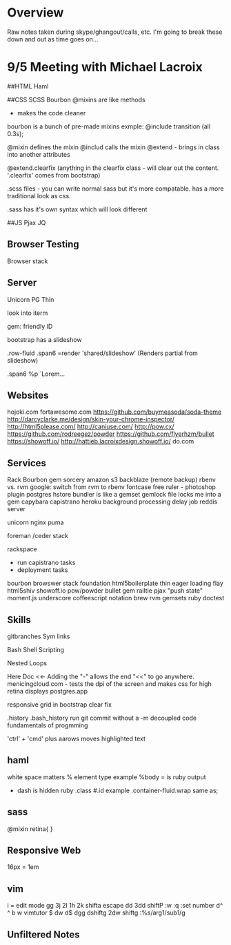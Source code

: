 # Overview
Raw notes taken during skype/ghangout/calls, etc. 
I'm going to break these down and out as time goes on...

# 9/5 Meeting with Michael Lacroix

##HTML
Haml

##CSS
SCSS
Bourbon
@mixins are like methods
- makes the code cleaner

bourbon is a bunch of pre-made mixins
exmple: @include transition (all 0.3s);

@mixin defines the mixin
@includ calls the mixin
@extend - brings in class into another attributes

  @extend.clearfix (anything in the clearfix class - will clear out the content. '.clearfix' comes from bootstrap)

.scss files - you can write normal sass but it's more compatable. has a more traditional look as css.

.sass has it's own syntax which will look different 

##JS
Pjax
JQ

## Browser Testing
Browser stack

## Server
Unicorn
PG
Thin



look into iterm

gem: friendly ID 



bootstrap has a slideshow

.row-fluid
  .span6
    =render 'shared/slideshow' (Renders partial from slideshow)
    
  .span6
    %p
      `Lorem...
      




## Websites
hojoki.com
fortawesome.com
https://github.com/buymeasoda/soda-theme
http://darcyclarke.me/design/skin-your-chrome-inspector/
http://html5please.com/
http://caniuse.com/
http://pow.cx/
https://github.com/rodreegez/powder
https://github.com/flyerhzm/bullet
https://showoff.io/
http://hattieb.lacroixdesign.showoff.io/
do.com


## Services
Rack
Bourbon
gem sorcery
amazon s3
backblaze (remote backup)
rbenv vs. rvm
google: switch from rvm to rbenv
fontcase
free ruler - photoshop plugin
postgres hstore
bundler is like a gemset
gemlock file locks me into a gem
capybara
capistrano
heroku
background processing
delay job
reddis server

unicorn
nginx
puma

foreman /ceder stack

rackspace
- run capistrano tasks
- deployment tasks

bourbon
browswer stack
foundation
html5boilerplate
thin
eager loading
flay
html5shiv
showoff.io
pow/powder
bullet gem
railtie
pjax
"push state"
moment.js
underscore
coffeescript
notation
brew
rvm
gemsets
ruby doctest




## Skills
gitbranches
Sym links

Bash Shell Scripting

Nested Loops

Here Doc <<- Adding the "-" allows the end "<<" to go anywhere.
menicingcloud.com - tests the dpi of the screen and makes css for high retina displays
postgres.app

responsive grid in bootstrap
clear fix

.history
.bash_history
run git commit without a -m
decoupled code
fundamentals of progmming

'ctrl' + 'cmd' plus aarows moves highlighted text

## haml 
  white space matters
  % element type example %body
  = is ruby output
  - dash is hidden ruby
  .class
  #.id
  example
  .container-fluid.wrap same as;
  <div class='containter-fluid wrap'></div>

## sass
  @mixin retina{
  }

## Responsive Web
  16px = 1em

  ## vim
  i = edit mode
  gg
  3j
  2l
  1h
  2k
  shifta
  escape
  dd
  3dd
  shiftP
  :w
  :q
  :set number
  d^
  ^
  b
  w
  vimtutor
  $
  dw
  d$
  dgg
  dshiftg
  2dw
  shiftg
  :%s/arg1/sub1/g

## Unfiltered Notes

